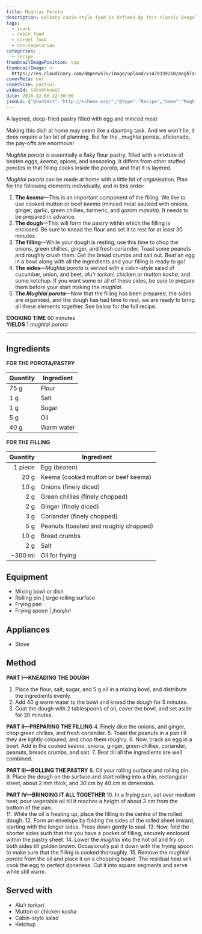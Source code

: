 ```yaml
---
title: Mughlai Porota
description: Kolkata cabin-style food is defined by this classic Bengali Mughlai recipe of layered pastry pockets filled with minced meat and eggs.
tags:
  - snack
  - cabin food
  - street food
  - non-vegetarian
categories:
  - recipe
thumbnailImagePosition: top
thumbnailImage: >-
  https://res.cloudinary.com/dmpeew57x/image/upload/v1479339210/moghlai-porota_thumbnail_oy5p9k.jpg
coverMeta: out
coverSize: partial
videoId: i0Vs0hkuuVE
date: 2016-12-08 22:30:00
jsonLd: {"@context":"http://schema.org/","@type":"Recipe","name":"Mughlai Porota","author":"Bong Eats","image":"https://res.cloudinary.com/dmpeew57x/image/upload/v1479339210/moghlai-porota_cover-small_decg0b.jpg","description":"Making mughlai porota at home may seem like a daunting task. And we won't lie, it does require a fair bit of planning. But for the mughlai porota aficionado, the pay-offs are enormous!","prepTime":"PT30M","totalTime":"PT60M","recipeYield":"1 porota","recipeIngredient":["Flour	75 g","Salt	1 g","Sugar	1 g","Oil	5 g","Water	40 g","Egg	1 piece","Keema	20 g","Onions	10 g","Green chillies	2 g","Ginger	2 g","Coriander	3 g","Peanuts	5 g","Bread crumbs	10 g","Salt	2 g"],"recipeInstructions":["1. Place the flour, salt, sugar, and 5 g oil in a mixing bowl, and distribute the ingredients evenly.","2. Add 40 g warm water to the bowl and knead the dough for 5 minutes.","3. Coat the dough with 2 tablespoons of oil, cover the bowl, and set aside for 30 minutes.","4. Finely chop the onions, ginger, green chillies, and fresh coriander.","5. Toast the peanuts in a pan till they are lightly coloured, and chop them roughly.","6. Now, crack an egg in a bowl. Add in the cooked _keema_, onions, ginger, green chillies, coriander, peanuts, breads crumbs, and salt.","7. Beat till all the ingredients are well combined.","8. Oil your rolling surface and rolling pin.","9. Place the dough on the surface and start rolling into a thin, rectangular sheet, about 2 mm thick, and 30 cm by 40 cm in dimension.","10. In a frying pan, set over medium heat, pour vegetable oil till it reaches a height of about 3 cm from the bottom of the pan.","11. While the oil is heating up, place the filling in the centre of the rolled dough.","12. Form an envelope by folding the sides of the rolled sheet inward, starting with the longer sides. Press down gently to seal.","13. Now, fold the shorter sides such that the you have a pocket of filling, securely enclosed within the pastry sheet.","14. Lower the _mughlai_ into the hot oil and fry on both sides till golden brown. Occasionally pat it down with the frying spoon to make sure that the filling is cooked thoroughly.","15. Remove the _mughlai porota_ from the oil and place it on a chopping board. Let it rest for a while. The residual heat will cook the egg to perfect doneness. Cut it into square segments and serve while still warm."]}
---
```





<p class="post-byline">A layered, deep-fried pastry filled with egg and minced meat</p>

<p class="post-intro">Making this dish at home may seem like a daunting task. And we won't lie, it does require a fair bit of planning. But for the _mughlai porota_ aficionado, the pay-offs are enormous!</p>

<!-- more -->
<span class="dropcap">M</span>_ughlai porota_ is essentially a flaky flour pastry, filled with a mixture of beaten eggs, _keema_, spices, and seasoning. It differs from other stuffed _porotas_ in that filling cooks inside the _porota_, and that it is layered.

_Mughlai porota_ can be made at home with a little bit of organisation. Plan for the following elements individually, and in this order:</p>
1. **The _keema_**—This is an important component of the filling. We like to use cooked mutton or beef _keema_ (minced meat sautéed with onions, ginger, garlic, green chillies, turmeric, and _garam masala_). It needs to be prepared in advance.
2. **The dough**—This will form the pastry within which the filling is enclosed. Be sure to knead the flour and set it to rest for at least 30 minutes.
3. **The filling**—While your dough is resting, use this time to chop the onions, green chillies, ginger, and fresh coriander. Toast some peanuts and roughly crush them. Get the bread crumbs and salt out. Beat an egg in a bowl along with all the ingredients and your filling is ready to go!
4. **The sides**—_Mughlai porota_ is served with a cabin-style salad of cucumber, onion, and beet, _alu'r torkari_, chicken or mutton _kosha_, and some ketchup. If you want some or all of these sides, be sure to prepare them before your start making the _mughlai_.
5. **The _Mughlai porota_**—Now that the filling has been prepared, the sides are organised, and the dough has had time to rest, we are ready to bring all these elements together. See below for the full recipe.

**COOKING TIME** 60 minutes   
**YIELDS** 1 _mughlai porota_

***
## Ingredients
**FOR THE POROTA/PASTRY**

| Quantity | Ingredient                            |
|----------|---------------------------------------|
|     75 g | Flour                                 |
|      1 g | Salt                                  |
|      1 g | Sugar                                 |
|      5 g | Oil                                   |
|     40 g | Warm water                                 |

**FOR THE FILLING**

| Quantity | Ingredient                            |
|---------:|---------------------------------------|
|  1 piece | Egg (beaten)                          |
|     20 g | Keema (cooked mutton or beef keema)   |
|     10 g | Onions (finely diced)                 |
|      2 g | Green chillies (finely chopped)       |
|      2 g | Ginger (finely diced)                 |
|      3 g | Coriander (finely chopped)            |
|      5 g | Peanuts (toasted and roughly chopped) |
|     10 g | Bread crumbs                          |
|      2 g | Salt                                  |
|  ~300 ml | Oil for frying                        |

## Equipment
- Mixing bowl or dish
- Rolling pin | large rolling surface
- Frying pan
- Frying spoon | _jhanjhri_

## Appliances
- Stove

## Method
**PART I—KNEADING THE DOUGH**
1. Place the flour, salt, sugar, and 5 g oil in a mixing bowl, and distribute the ingredients evenly.
2. Add 40 g warm water to the bowl and knead the dough for 5 minutes.
3. Coat the dough with 2 tablespoons of oil, cover the bowl, and set aside for 30 minutes.

**PART II—PREPARING THE FILLING**
4. Finely dice the onions, and ginger, chop green chillies, and fresh coriander.
5. Toast the peanuts in a pan till they are lightly coloured, and chop them roughly.
6. Now, crack an egg in a bowl. Add in the cooked _keema_, onions, ginger, green chillies, coriander, peanuts, breads crumbs, and salt.
7. Beat till all the ingredients are well combined.

**PART III—ROLLING THE PASTRY**
8. Oil your rolling surface and rolling pin.
9. Place the dough on the surface and start rolling into a thin, rectangular sheet, about 2 mm thick, and 30 cm by 40 cm in dimension.

**PART IV—BRINGING IT ALL TOGETHER**
10. In a frying pan, set over medium heat, pour vegetable oil till it reaches a height of about 3 cm from the bottom of the pan.    
11. While the oil is heating up, place the filling in the centre of the rolled dough.
12. Form an envelope by folding the sides of the rolled sheet inward, starting with the longer sides. Press down gently to seal.
13. Now, fold the shorter sides such that the you have a pocket of filling, securely enclosed within the pastry sheet.
14. Lower the _mughlai_ into the hot oil and fry on both sides till golden brown. Occasionally pat it down with the frying spoon to make sure that the filling is cooked thoroughly.
15. Remove the _mughlai porota_ from the oil and place it on a chopping board. The residual heat will cook the egg to perfect doneness. Cut it into square segments and serve while still warm.

## Served with
- Alu’r torkari
- Mutton or chicken kosha
- Cabin-style salad
- Ketchup
